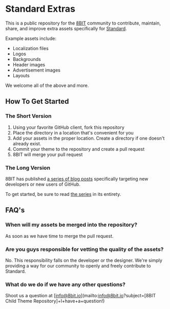 # Standard Extras

This is a public repository for the [8BIT](http://8bit.io) community to contribute, maintain, share, and improve extra assets specifically for [Standard](http://standardtheme.com).

Example assets include:

* Localization files
* Logos
* Backgrounds
* Header images
* Advertisement images
* Layouts

We welcome all of the above and more.

## How To Get Started

### The Short Version

1. Using your favorite GitHub client, fork this repository
2. Place the directory in a location that's convenient for you
3. Add your assets in the proper location. Create a directory if one doesn't already exist.
4. Commit your theme to the repository and create a pull request
5. 8BIT will merge your pull request

### The Long Version

8BIT has published [a series of blog posts](TODO) specifically targeting new developers or new users of GitHub. 

To get started, be sure to read [the series](TODO) in its entirety.

## FAQ's

### When will my assets be merged into the repository?

As soon as we have time to merge the pull request.

### Are you guys responsible for vetting the quality of the assets?

No. This responsibility falls on the developer or the designer. We're simply providing a way for our community to openly and freely contribute to Standard.

### What do we do if we have any other questions?

Shoot us a question at [info@8bit.io](mailto:info@8bit.io?subject=[8BIT Child Theme Repository]+I+have+a+question!)